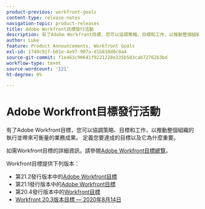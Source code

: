 ```yaml
---
product-previous: workfront-goals
content-type: release-notes
navigation-topic: product-releases
title: Adobe Workfront目標發行活動
description: 有了Adobe Workfront目標，您可以協調策略、目標和工作，以推動整個組織的執行並帶來可衡量的業務成果。 定義您要達成的目標以及它為什麼重要。
author: Luke
feature: Product Announcements, Workfront Goals
exl-id: 1740c91f-b01e-4e97-987a-d1b810d0c0a4
source-git-commit: f1e463c90641f9221228e335b583cab72762b3bd
workflow-type: tm+mt
source-wordcount: '121'
ht-degree: 0%

---
```


# Adobe Workfront目標發行活動

有了Adobe Workfront目標，您可以協調策略、目標和工作，以推動整個組織的執行並帶來可衡量的業務成果。 定義您要達成的目標以及它為什麼重要。

如需Workfront目標的詳細資訊，請參閱[Adobe Workfront目標總覽](../../../workfront-goals/goal-management/wf-goals-overview.md)。

Workfront目標提供下列版本：

* 第21.2發行版本中的[Adobe Workfront目標](../../../product-announcements/product-releases/goals-release-activity/goals-21.2-release/goals-release-21-2.md)
* 第21.1發行版本中的[Adobe Workfront目標](../../../product-announcements/product-releases/goals-release-activity/goals-release-21-1.md)
* 第20.4發行版本中的[Workfront目標](../../../product-announcements/product-releases/goals-release-activity/goals-release-20-4.md)
* [Workfront 20.3版本目標 — 2020年8月14日](../../../product-announcements/product-releases/goals-release-activity/goals-release-20-3.md)
